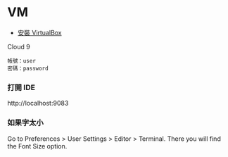 # VM

* [安裝 VirtualBox](../setup/virtualbox.md)


Cloud 9

```
帳號：user
密碼：password
```

### 打開 IDE

http://localhost:9083

### 如果字太小

Go to Preferences > User Settings > Editor > Terminal. There you will find the Font Size option.